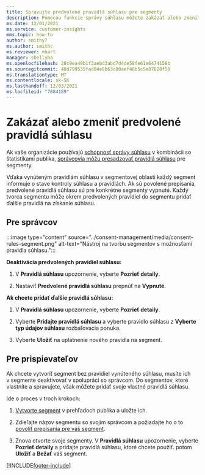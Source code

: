 ```yaml
---
title: Spravujte predvolené pravidlá súhlasu pre segmenty
description: Pomocou funkcie správy súhlasu môžete zakázať alebo zmeniť predvolené pravidlá súhlasu, ak sú povolené prepísania.
ms.date: 12/01/2021
ms.service: customer-insights
mms.topic: how-to
author: smithy7
ms.author: smithc
ms.reviewer: mhart
manager: shellyha
ms.openlocfilehash: 28c9ea49b1f3aebd3abd7d4de58fe61e6474158b
ms.sourcegitcommit: 48d799535fad84e8b63c80aef48b5c5e87628f58
ms.translationtype: MT
ms.contentlocale: sk-SK
ms.lasthandoff: 12/03/2021
ms.locfileid: "7884189"
---
```

# <a name="disable-or-change-default-consent-rules"></a>Zakázať alebo zmeniť predvolené pravidlá súhlasu

Ak vaše organizácie používajú [schopnosť správy súhlasu](../consent-management/overview.md) v kombinácii so štatistikami publika, [správcovia môžu presadzovať pravidlá súhlasu](activate-consent.md) pre segmenty. 

Vďaka vynúteným pravidlám súhlasu v segmentovej oblasti každý segment informuje o stave kontroly súhlasu a pravidlách. Ak sú povolené prepísania, predvolené pravidlá súhlasu sú pre konkrétne segmenty vypnuté. Každý tvorca segmentu môže okrem predvolených pravidiel do segmentu pridať ďalšie pravidlá na získanie súhlasu. 

## <a name="for-administrators"></a>Pre správcov

:::image type="content" source="../consent-management/media/consent-rules-segment.png" alt-text="Nástroj na tvorbu segmentov s možnosťami pravidla súhlasu.":::

**Deaktivácia predvolených pravidiel súhlasu:**

1. V **Pravidlá súhlasu** upozornenie, vyberte **Pozrieť detaily**. 

1. Nastaviť **Predvolené pravidlá súhlasu** prepnúť na **Vypnuté**.

**Ak chcete pridať ďalšie pravidlá súhlasu:**

1. V **Pravidlá súhlasu** upozornenie, vyberte **Pozrieť detaily**. 

1. Vyberte **Pridajte pravidlá súhlasu** a vyberte pravidlo súhlasu z **Vyberte typ údajov súhlasu** rozbaľovacia ponuka.

1. Vyberte **Uložiť** na uplatnenie nového pravidla na segment.

## <a name="for-contributors"></a>Pre prispievateľov

Ak chcete vytvoriť segment bez pravidiel vynúteného súhlasu, musíte ich v segmente deaktivovať v spolupráci so správcom. Do segmentov, ktoré vlastníte a spravujete, však môžete pridať svoje vlastné pravidlá súhlasu.

Ide o proces v troch krokoch: 
1. [Vytvorte segment](segments.md) v prehľadoch publika a uložte ich. 

1. Zdieľajte názov segmentu so svojím správcom a požiadajte ho o to [povoliť prepísania pre váš segment](activate-consent.md). 

1. Znova otvorte svoje segmenty. V **Pravidlá súhlasu** upozornenie, vyberte **Pozrieť detaily** a pridajte pravidlá súhlasu, ktoré chcete použiť. potom **Uložiť** a **Bežať** váš segment.



[!INCLUDE[footer-include](../includes/footer-banner.md)] 
